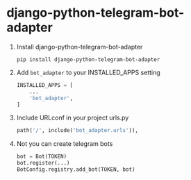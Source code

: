 django-python-telegram-bot-adapter
=====

1. Install django-python-telegram-bot-adapter 
    ``` 
    pip install django-python-telegram-bot-adapter
    ```
2. Add `bot_adapter` to your INSTALLED_APPS setting
    ```python
    INSTALLED_APPS = [
        ...
        'bot_adapter',
    ]
    ```
3. Include URLconf in your project urls.py
    ```python
    path('/', include('bot_adapter.urls')),
    ```
4. Not you can create telegram bots
    ```python
    bot = Bot(TOKEN)
    bot.register(...)
    BotConfig.registry.add_bot(TOKEN, bot)
    ```